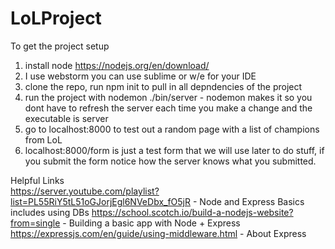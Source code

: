# LoLProject

To get the project setup

1) install node https://nodejs.org/en/download/  
2) I use webstorm you can use sublime or w/e for your IDE
4) clone the repo, run npm init to pull in all depndencies of the project
3) run the project with nodemon ./bin/server  - nodemon makes it so you dont have to refresh the server each time you make a change and the executable is server
4) go to localhost:8000 to test out a random page with a list of champions from LoL  
5) localhost:8000/form is just a test form that we will use later to do stuff, if you submit the form notice how the server knows what you submitted.


Helpful Links  
https://server.youtube.com/playlist?list=PL55RiY5tL51oGJorjEgl6NVeDbx_fO5jR  - Node and Express Basics includes using DBs
https://school.scotch.io/build-a-nodejs-website?from=single   - Building a basic app with Node + Express  
https://expressjs.com/en/guide/using-middleware.html   - About Express  
